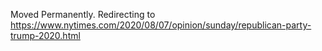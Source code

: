 Moved Permanently. Redirecting to
https://www.nytimes.com/2020/08/07/opinion/sunday/republican-party-trump-2020.html
